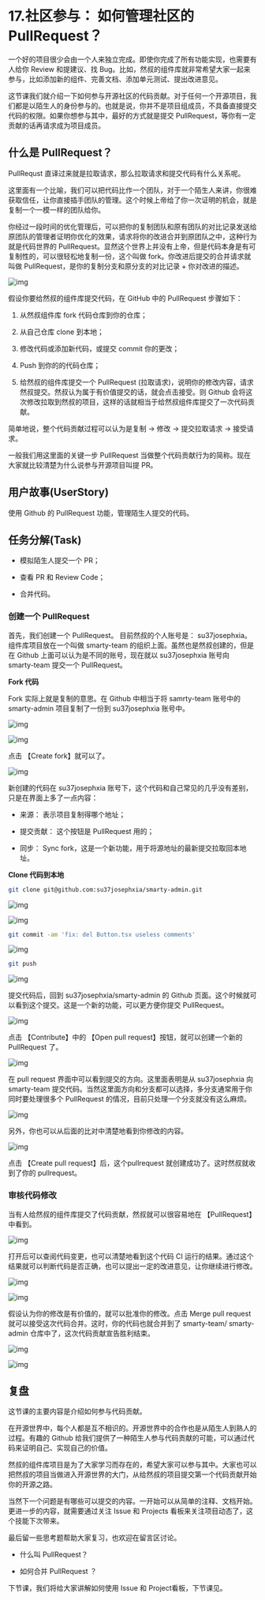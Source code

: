 # 17.社区参与： 如何管理社区的 PullRequest？

一个好的项目很少会由一个人来独立完成。即使你完成了所有功能实现，也需要有人给你 Review 和提建议、找 Bug。比如，然叔的组件库就非常希望大家一起来参与，比如添加新的组件、完善文档、添加单元测试、提出改进意见。

这节课我们就介绍一下如何参与开源社区的代码贡献。对于任何一个开源项目，我们都是以陌生人的身份参与的。也就是说，你并不是项目组成员，不具备直接提交代码的权限。如果你想参与其中，最好的方式就是提交 PullRequest，等你有一定贡献的话再请求成为项目成员。

## 什么是 PullRequest？

PullRequst 直译过来就是拉取请求，那么拉取请求和提交代码有什么关系呢。

这里面有一个比喻，我们可以把代码比作一个团队，对于一个陌生人来讲，你很难获取信任，让你直接插手团队的管理。这个时候上帝给了你一次证明的机会，就是复制一个一模一样的团队给你。

你经过一段时间的优化管理后，可以把你的复制团队和原有团队的对比记录发送给原团队的管理者证明你优化的效果，请求将你的改进合并到原团队之中，这种行为就是代码世界的 PullRequest。显然这个世界上并没有上帝，但是代码本身是有可复制性的，可以很轻松地复制一份，这个叫做 fork。你改进后提交的合并请求就叫做 PullRequest，是你的复制分支和原分支的对比记录 + 你对改进的描述。

![img](./images/9e3e23c8aea6ae5b28a66d5205a50ab4.webp )

假设你要给然叔的组件库提交代码，在 GitHub 中的 PullRequest 步骤如下：

1. 从然叔组件库 fork 代码仓库到你的仓库；

1. 从自己仓库 clone 到本地；

1. 修改代码或添加新代码，或提交 commit 你的更改；

1. Push 到你的的代码仓库；

1. 给然叔的组件库提交一个 PullRequest (拉取请求)，说明你的修改内容，请求然叔提交。然叔认为属于有价值提交的话，就会点击接受。则 Github 会将这次修改拉取到然叔的项目，这样的话就相当于给然叔组件库提交了一次代码贡献。

简单地说，整个代码贡献过程可以认为是复制 -> 修改 -> 提交拉取请求 -> 接受请求。

一般我们用这里面的关键一步 PullRequest 当做整个代码贡献行为的简称。现在大家就比较清楚为什么说参与开源项目叫提 PR。

## 用户故事(UserStory)

使用 Github 的 PullRequest 功能，管理陌生人提交的代码。

## 任务分解(Task)

- 模拟陌生人提交一个 PR；

- 查看 PR 和 Review Code；

- 合并代码。

### 创建一个 PullRequest

首先，我们创建一个 PullRequest。 目前然叔的个人账号是： su37josephxia。 组件库项目放在一个叫做 smarty-team 的组织上面。虽然也是然叔创建的，但是在 Github 上面可以认为是不同的账号，现在就以 su37josephxia 账号向 smarty-team 提交一个 PullRequest。

**Fork 代码**

Fork 实际上就是复制的意思。在 Github 中相当于将 samrty-team 账号中的 smarty-admin 项目复制了一份到 su37josephxia 账号中。

![img](./images/6a3908e4e8327479ee632fece0605913.webp )

![img](./images/8ed3d9517b96250327b581ed064f9903.webp )

点击 【Create fork】就可以了。

![img](./images/8888abc8940562f7bd4b2f4364f4a8b1.webp )

新创建的代码在 su37josephxia 账号下，这个代码和自己常见的几乎没有差别，只是在界面上多了一点内容：

- 来源：  表示项目复制得哪个地址；

- 提交贡献： 这个按钮是 PullRequest 用的；

- 同步： Sync fork，这是一个新功能，用于将源地址的最新提交拉取回本地址。

**Clone 代码到本地**

```Bash
git clone git@github.com:su37josephxia/smarty-admin.git
```

![img](./images/5e82b0a529a37d1080adc65dd94882c0.webp )

![img](./images/6696a444ba90431b538835870b897629.webp )

```Bash
git commit -am 'fix: del Button.tsx useless comments'
```

![img](./images/d752f2214929ccaa1a241ae43e84cd56.webp )

```Bash
git push
```

![img](./images/fa365e07ea4059b8d03653218dc8be6e.webp )

提交代码后，回到 su37josephxia/smarty-admin 的 Github 页面。这个时候就可以看到这个提交。这是一个新的功能，可以更方便你提交 PullRequest。

![img](./images/7be8eaf5c0df27e1c6b1b181d9167c46.webp )

点击 【Contribute】中的 【Open pull request】按钮，就可以创建一个新的 PullRequest 了。

![img](./images/590b5bf6e47411175c59a8995471471e.webp )

在 pull request 界面中可以看到提交的方向。这里面表明是从 su37josephxia 向 smarty-team 提交代码。当然这里面方向和分支都可以选择，多分支通常用于你同时要处理很多个 PullRequest 的情况，目前只处理一个分支就没有这么麻烦。

![img](./images/6a5e3e4a113e8b695fc9ae6a842d17fe.webp )

另外，你也可以从后面的比对中清楚地看到你修改的内容。

![img](./images/97013a8dda8dfdea85eebef516dbd0b5.webp )

点击 【Create pull request】后，这个pullrequest 就创建成功了。这时然叔就收到了你的 pullrequest。

### 审核代码修改

当有人给然叔的组件库提交了代码贡献，然叔就可以很容易地在 【PullRequest】中看到。

![img](./images/61e61327daf9bd1f74756db8cf006b23.webp )

打开后可以查阅代码变更，也可以清楚地看到这个代码 CI 运行的结果。通过这个结果就可以判断代码是否正确，也可以提出一定的改进意见，让你继续进行修改。

![img](./images/cdce8741bb6013834e6528fb10055546.webp )

![img](./images/ed30a30eb8bff16b8d6e9dd34f9af605.webp )

假设认为你的修改是有价值的，就可以批准你的修改。点击 Merge pull request 就可以接受这次代码合并。这时，你的代码也就合并到了 smarty-team/ smarty-admin 仓库中了，这次代码贡献宣告胜利结束。

![img](./images/bd5de4eb9ed7084287922b059ef5ba3a.webp )

![img](./images/a630420cc0697f6096615d85af0b55ff.webp )

## 复盘

这节课的主要内容是介绍如何参与代码贡献。

在开源世界中，每个人都是互不相识的。开源世界中的合作也是从陌生人到熟人的过程。有趣的 Github 给我们提供了一种陌生人参与代码贡献的可能，可以通过代码来证明自己、实现自己的价值。

然叔的组件库项目是为了大家学习而存在的，希望大家可以参与其中。大家也可以把然叔的项目当做进入开源世界的大门，从给然叔的项目提交第一个代码贡献开始你的开源之路。

当然下一个问题是有哪些可以提交的内容。一开始可以从简单的注释、文档开始。更进一步的内容，就需要通过关注 Issue 和 Projects 看板来关注项目动态了，这个技能下次带来。

最后留一些思考题帮助大家复习，也欢迎在留言区讨论。

- 什么叫 PullRequest？

- 如何合并 PullRequest ？

下节课，我们将给大家讲解如何使用 Issue 和 Project看板，下节课见。 